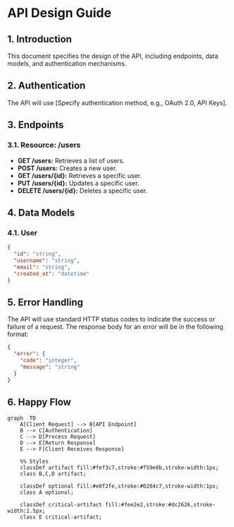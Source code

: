 # API Design Guide

## 1. Introduction

This document specifies the design of the API, including endpoints, data models, and authentication mechanisms.

## 2. Authentication

The API will use [Specify authentication method, e.g., OAuth 2.0, API Keys].

## 3. Endpoints

### 3.1. Resource: /users

*   **GET /users:** Retrieves a list of users.
*   **POST /users:** Creates a new user.
*   **GET /users/{id}:** Retrieves a specific user.
*   **PUT /users/{id}:** Updates a specific user.
*   **DELETE /users/{id}:** Deletes a specific user.

## 4. Data Models

### 4.1. User

```json
{
  "id": "string",
  "username": "string",
  "email": "string",
  "created_at": "datetime"
}
```

## 5. Error Handling

The API will use standard HTTP status codes to indicate the success or failure of a request. The response body for an error will be in the following format:

```json
{
  "error": {
    "code": "integer",
    "message": "string"
  }
}
```

## 6. Happy Flow
```mermaid
graph  TD
    A[Client Request] --> B[API Endpoint]
    B --> C[Authentication]
    C --> D[Process Request]
    D --> E[Return Response]
    E --> F[Client Receives Response]

    %% Styles
    classDef artifact fill:#fef3c7,stroke:#f59e0b,stroke-width:1px;
    class B,C,D artifact;

    classDef optional fill:#e0f2fe,stroke:#0284c7,stroke-width:1px;
    class A optional;

    classDef critical-artifact fill:#fee2e2,stroke:#dc2626,stroke-width:1.5px;
    class E critical-artifact;
```
